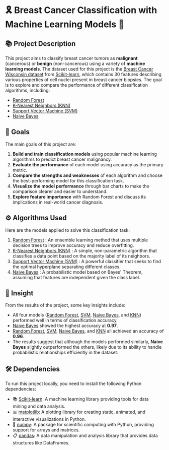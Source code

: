 # 🎗️ **Breast Cancer Classification with Machine Learning Models** 🤖

## 📚 **Project Description**
This project aims to classify breast cancer tumors as **malignant** (cancerous) or **benign** (non-cancerous) using a variety of **machine learning models**. The dataset used for this project is the [Breast Cancer Wisconsin dataset](https://scikit-learn.org/stable/modules/generated/sklearn.datasets.load_breast_cancer.html#sklearn.datasets.load_breast_cancer) from [Scikit-learn](https://scikit-learn.org/stable/index.html), which contains 30 features describing various properties of cell nuclei present in breast cancer biopsies. The goal is to explore and compare the performance of different classification algorithms, including:

- [Random Forest](https://scikit-learn.org/stable/modules/generated/sklearn.ensemble.RandomForestClassifier.html)
- [K-Nearest Neighbors (KNN)](https://scikit-learn.org/stable/modules/generated/sklearn.neighbors.KNeighborsClassifier.html)
- [Support Vector Machine (SVM)](https://scikit-learn.org/stable/modules/svm.html)
- [Naive Bayes](https://scikit-learn.org/stable/modules/naive_bayes.html)

## 🎯 **Goals**
The main goals of this project are:
1. **Build and train classification models** using popular machine learning algorithms to predict breast cancer malignancy.
2. **Evaluate the performance** of each model using accuracy as the primary metric.
3. **Compare the strengths and weaknesses** of each algorithm and choose the best-performing model for this classification task.
4. **Visualize the model performance** through bar charts to make the comparison clearer and easier to understand.
5. **Explore feature importance** with Random Forest and discuss its implications in real-world cancer diagnosis.

## ⚙️ **Algorithms Used**
Here are the models applied to solve this classification task:

1. [Random Forest](https://scikit-learn.org/stable/modules/generated/sklearn.ensemble.RandomForestClassifier.html) : An ensemble learning method that uses multiple decision trees to improve accuracy and reduce overfitting.
2. [K-Nearest Neighbors (KNN)](https://scikit-learn.org/stable/modules/generated/sklearn.neighbors.KNeighborsClassifier.html) : A simple, non-parametric algorithm that classifies a data point based on the majority label of its neighbors.
3. [Support Vector Machine (SVM)](https://scikit-learn.org/stable/modules/svm.html) : A powerful classifier that seeks to find the optimal hyperplane separating different classes.
4. [Naive Bayes](https://scikit-learn.org/stable/modules/naive_bayes.html) : A probabilistic model based on Bayes' Theorem, assuming that features are independent given the class label.

## 🧠 **Insight**
From the results of the project, some key insights include:
- All four models ([Random Forest](https://scikit-learn.org/stable/modules/generated/sklearn.ensemble.RandomForestClassifier.html), [SVM](https://scikit-learn.org/stable/modules/svm.html), [Naive Bayes](https://scikit-learn.org/stable/modules/naive_bayes.html), and [KNN](https://scikit-learn.org/stable/modules/generated/sklearn.neighbors.KNeighborsClassifier.html)) performed well in terms of classification accuracy.
- [Naive Bayes](https://scikit-learn.org/stable/modules/naive_bayes.html) showed the highest accuracy at **0.97**.
- [Random Forest](https://scikit-learn.org/stable/modules/generated/sklearn.ensemble.RandomForestClassifier.html), [SVM](https://scikit-learn.org/stable/modules/svm.html), [Naive Bayes](https://scikit-learn.org/stable/modules/naive_bayes.html), and [KNN](https://scikit-learn.org/stable/modules/generated/sklearn.neighbors.KNeighborsClassifier.html) all achieved an accuracy of **0.96**.
- The results suggest that although the models performed similarly, **Naive Bayes** slightly outperformed the others, likely due to its ability to handle probabilistic relationships efficiently in the dataset.

## 🛠️ **Dependencies**
To run this project locally, you need to install the following Python dependencies:

- 📚 [Scikit-learn](https://scikit-learn.org/stable/index.html): A machine learning library providing tools for data mining and data analysis.
- 📊 [matplotlib](https://matplotlib.org/): A plotting library for creating static, animated, and interactive visualizations in Python.
- 🔢 [numpy](https://numpy.org/): A package for scientific computing with Python, providing support for arrays and matrices.
- 📋 [pandas](https://pandas.pydata.org/): A data manipulation and analysis library that provides data structures like DataFrames.


